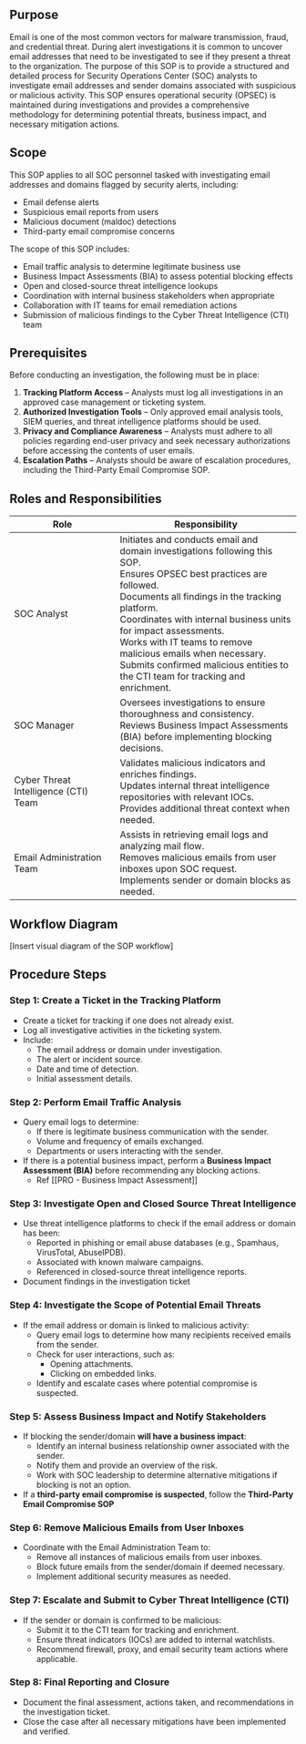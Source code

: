 ## Purpose
Email is one of the most common vectors for malware transmission, fraud, and credential threat.  During alert investigations it is common to uncover email addresses that need to be investigated to see if they present a threat to the organization.  The purpose of this SOP is to provide a structured and detailed process for Security Operations Center (SOC) analysts to investigate email addresses and sender domains associated with suspicious or malicious activity. This SOP ensures operational security (OPSEC) is maintained during investigations and provides a comprehensive methodology for determining potential threats, business impact, and necessary mitigation actions.

## Scope
This SOP applies to all SOC personnel tasked with investigating email addresses and domains flagged by security alerts, including:

- Email defense alerts
- Suspicious email reports from users
- Malicious document (maldoc) detections
- Third-party email compromise concerns

The scope of this SOP includes:

- Email traffic analysis to determine legitimate business use
- Business Impact Assessments (BIA) to assess potential blocking effects
- Open and closed-source threat intelligence lookups
- Coordination with internal business stakeholders when appropriate
- Collaboration with IT teams for email remediation actions
- Submission of malicious findings to the Cyber Threat Intelligence (CTI) team

## Prerequisites
Before conducting an investigation, the following must be in place:

1. **Tracking Platform Access** – Analysts must log all investigations in an approved case management or ticketing system.
2. **Authorized Investigation Tools** – Only approved email analysis tools, SIEM queries, and threat intelligence platforms should be used.
3. **Privacy and Compliance Awareness** – Analysts must adhere to all policies regarding end-user privacy and seek necessary authorizations before accessing the contents of user emails.
4. **Escalation Paths** – Analysts should be aware of escalation procedures, including the Third-Party Email Compromise SOP.

## Roles and Responsibilities

| Role                                 | Responsibility                                                                                                                                                                                                                                                                                                                                                                                          |
| ------------------------------------ | ------------------------------------------------------------------------------------------------------------------------------------------------------------------------------------------------------------------------------------------------------------------------------------------------------------------------------------------------------------------------------------------------------- |
| SOC Analyst                          | Initiates and conducts email and domain investigations following this SOP.<br>Ensures OPSEC best practices are followed.<br>Documents all findings in the tracking platform.<br>Coordinates with internal business units for impact assessments.<br>Works with IT teams to remove malicious emails when necessary.<br>Submits confirmed malicious entities to the CTI team for tracking and enrichment. |
| SOC Manager                          | Oversees investigations to ensure thoroughness and consistency.<br>Reviews Business Impact Assessments (BIA) before implementing blocking decisions.                                                                                                                                                                                                                                                    |
| Cyber Threat Intelligence (CTI) Team | Validates malicious indicators and enriches findings.<br>Updates internal threat intelligence repositories with relevant IOCs.<br>Provides additional threat context when needed.                                                                                                                                                                                                                       |
| Email Administration Team            | Assists in retrieving email logs and analyzing mail flow.<br>Removes malicious emails from user inboxes upon SOC request.<br>Implements sender or domain blocks as needed.                                                                                                                                                                                                                              |

## Workflow Diagram
[Insert visual diagram of the SOP workflow]

## Procedure Steps
### **Step 1: Create a Ticket in the Tracking Platform**

- Create a ticket for tracking if one does not already exist.
- Log all investigative activities in the ticketing system.
- Include:
    - The email address or domain under investigation.
    - The alert or incident source.
    - Date and time of detection.
    - Initial assessment details.

### **Step 2: Perform Email Traffic Analysis**

- Query email logs to determine:
    - If there is legitimate business communication with the sender.
    - Volume and frequency of emails exchanged.
    - Departments or users interacting with the sender.
- If there is a potential business impact, perform a **Business Impact Assessment (BIA)** before recommending any blocking actions.
	- Ref [[PRO - Business Impact Assessment]]

### **Step 3: Investigate Open and Closed Source Threat Intelligence**

- Use threat intelligence platforms to check if the email address or domain has been:
    - Reported in phishing or email abuse databases (e.g., Spamhaus, VirusTotal, AbuseIPDB).
    - Associated with known malware campaigns.
    - Referenced in closed-source threat intelligence reports.
- Document findings in the investigation ticket

### **Step 4: Investigate the Scope of Potential Email Threats**

- If the email address or domain is linked to malicious activity:
    - Query email logs to determine how many recipients received emails from the sender.
    - Check for user interactions, such as:
        - Opening attachments.
        - Clicking on embedded links.
    - Identify and escalate cases where potential compromise is suspected.

### **Step 5: Assess Business Impact and Notify Stakeholders**

- If blocking the sender/domain **will have a business impact**:
    - Identify an internal business relationship owner associated with the sender.
    - Notify them and provide an overview of the risk.
    - Work with SOC leadership to determine alternative mitigations if blocking is not an option.
- If a **third-party email compromise is suspected**, follow the **Third-Party Email Compromise SOP**

### **Step 6: Remove Malicious Emails from User Inboxes**

- Coordinate with the Email Administration Team to:
    - Remove all instances of malicious emails from user inboxes.
    - Block future emails from the sender/domain if deemed necessary.
    - Implement additional security measures as needed.

### **Step 7: Escalate and Submit to Cyber Threat Intelligence (CTI)**

- If the sender or domain is confirmed to be malicious:
    - Submit it to the CTI team for tracking and enrichment.
    - Ensure threat indicators (IOCs) are added to internal watchlists.
    - Recommend firewall, proxy, and email security team actions where applicable.

### **Step 8: Final Reporting and Closure**

- Document the final assessment, actions taken, and recommendations in the investigation ticket.
- Close the case after all necessary mitigations have been implemented and verified.